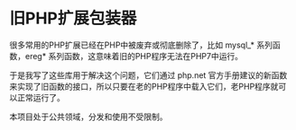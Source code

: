 # 旧PHP扩展包装器

很多常用的PHP扩展已经在PHP中被废弃或彻底删除了，比如 mysql_* 系列函数，ereg* 系列函数，这意味着旧的PHP程序无法在PHP7中运行。

于是我写了这些库用于解决这个问题，它们通过 php.net 官方手册建议的新函数来实现了旧函数的接口，所以只要在老的PHP程序中载入它们，老PHP程序就可以正常运行了。

本项目处于公共领域，分发和使用不受限制。

